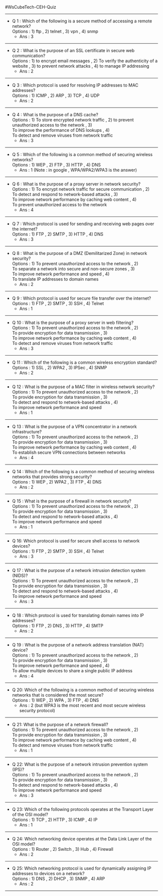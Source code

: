 #WsCubeTech-CEH-Quiz

---

- Q 1 : Which of the following is a secure method of accessing a remote network?<br>Options : 1) ftp , 2) telnet , 3) vpn , 4) snmp
	- Ans : 3
---
- Q 2 : What is the purpose of an SSL certificate in secure web communication?<br>Options : 1) to encrypt email messages , 2) To verify the authenticity of a website , 3) to prevent network attacks , 4) to manage IP addressing
	- Ans : 2
---
- Q 3 : Which protocol is used for resolving IP addresses to MAC addresses?<br>Options : 1) ICMP , 2) ARP , 3) TCP , 4) UDP
	- Ans : 2
---
- Q 4 : What is the purpose of a DNS cache?<br>Options : 1) To store encrypted network traffic , 2) to prevent unauthorized access to the network , 3) To improve the performance of DNS lookups , 4) To detect and remove viruses from network traffic
	- Ans : 3
---
- Q 5 : Which of the following is a common method of securing wireless networks?<br>Options : 1) WEP , 2) FTP , 3) HTTP , 4) DNS
	- Ans : 1 (Note : in google , WPA/WPA2/WPA3 is the answer)
---
- Q 6 : What is the purpose of a proxy server in network security?<br>Options : 1) To encrypt network traffic for secure communication , 2) To detect and respond to network-based attacks , 3) To improve network performance by caching web content , 4) To prevent unauthorized access to the network
	- Ans : 4
---
- Q 7 : Which protocol is used for sending and receiving web pages over the internet?<br>Options : 1) FTP , 2) SMTP , 3) HTTP , 4) DNS
	- Ans : 3
---
- Q 8 : What is the purpose of a DMZ (Demilitarized Zone) in network security?<br>Options : 1) To prevent unauthorized access to the network , 2) To separate a network into secure and non-secure zones , 3) To improve network performance and speed , 4) To translate IP addresses to domain names
	- Ans : 2
---
- Q 9 : Which protocol is used for secure file transfer over the internet?<br>Options : 1) FTP , 2) SMTP , 3) SSH , 4) Telnet
	- Ans : 1
---
- Q 10 : What is the purpose of a proxy server in web filtering?<br>Options : 1) To prevent unauthorized access to the network , 2) To provide encryption for data transmission , 3) To improve network performance by caching web content , 4) To detect and remove viruses from network traffic
	- Ans : 3
---
- Q 11 : Which of the following is a common wireless encryption standard?<br>Options : 1) SSL , 2) WPA2 , 3) IPSec , 4) SNMP
	- Ans : 2
---
- Q 12 : What is the purpose of a MAC filter in wireless network security?<br>Options : 1) To prevent unauthorized access to the network , 2) To provide encryption for data transmission , 3) To detect and respond to network-based attacks , 4) To improve network performance and speed
	- Ans : 1
---
- Q 13 : What is the purpose of a VPN concentrator in a network infrastructure?<br>Options : 1) To prevent unauthorized access to the network , 2) To provide encryption for data transmission , 3) To improve network performance by caching web content , 4) To establish secure VPN connections between networks
	- Ans : 4
---
- Q 14 : Which of the following is a common method of securing wireless networks that provides strong security?<br>Options : 1) WEP , 2) WPA2 , 3) FTP , 4) DNS
	- Ans : 2
---
- Q 15 : What is the purpose of a firewall in network security?<br>Options : 1) To prevent unauthorized access to the network , 2) To provide encryption for data transmission , 3) To detect and respond to network-based attacks , 4) To improve network performance and speed
	- Ans : 1
---
- Q 16: Which protocol is used for secure shell access to network devices?<br>Options : 1) FTP , 2) SMTP , 3) SSH , 4) Telnet
	-  Ans : 3
---
- Q 17 : What is the purpose of a network intrusion detection system (NIDS)?<br>Options : 1) To prevent unauthorized access to the network , 2) To provide encryption for data transmission , 3) To detect and respond to network-based attacks , 4) To improve network performance and speed
	- Ans : 3
---
- Q 18 : Which protocol is used for translating domain names into IP addresses?<br>Options : 1) FTP , 2) DNS , 3) HTTP , 4) SMTP
	- Ans : 2
---
- Q 19 : What is the purpose of a network address translation (NAT) device?<br>Options : 1) To prevent unauthorized access to the network , 2) To provide encryption for data transmission , 3) To improve network performance and speed , 4) To allow multiple devices to share a single public IP address
	- Ans : 4
---
- Q 20: Which of the following is a common method of securing wireless networks that is considered the most secure?<br>Options : 1) WEP , 2) WPA , 3) FTP , 4) DNS
	- Ans : 2 (but WPA3 is the most recent and most secure wireless security protocol)
---
- Q 21: What is the purpose of a network firewall?<br>Options : 1) To prevent unauthorized access to the network , 2) To provide encryption for data transmission , 3) To improve network performance by caching web content , 4) To detect and remove viruses from network traffic
	- Ans : 1
---
- Q 22: What is the purpose of a network intrusion prevention system (IPS)?<br>Options : 1) To prevent unauthorized access to the network , 2) To provide encryption for data transmission , 3) To detect and respond to network-based attacks , 4) To improve network performance and speed
	- Ans : 3
---
- Q 23: Which of the following protocols operates at the Transport Layer of the OSI model?<br>Options : 1) TCP , 2) HTTP , 3) ICMP , 4) IP
	- Ans : 1
---
- Q 24: Which networking device operates at the Data Link Layer of the OSI model?<br>Options : 1) Router , 2) Switch , 3) Hub , 4) Firewall
	- Ans : 2
---
- Q 25: Which networking protocol is used for dynamically assigning IP addresses to devices on a network?<br>Options : 1) DNS , 2) DHCP , 3) SNMP , 4) ARP
	- Ans : 2
---
